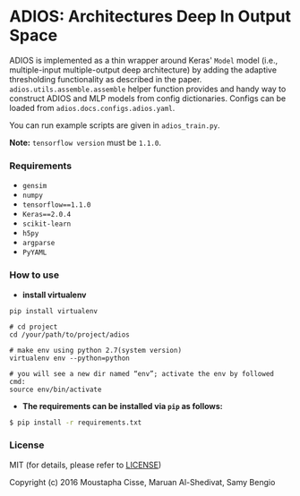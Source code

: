 # ADIOS: Architectures Deep In Output Space

ADIOS is implemented as a thin wrapper around Keras' `Model` model (i.e., multiple-input multiple-output deep architecture) by adding the adaptive thresholding functionality as described in the paper.
`adios.utils.assemble.assemble` helper function provides and handy way to construct ADIOS and MLP models from config dictionaries.
Configs can be loaded from  `adios.docs.configs.adios.yaml`.

You can run example scripts are given in `adios_train.py`.

**Note:** `tensorflow version` must be `1.1.0`.


### Requirements
- `gensim`
- `numpy`
- `tensorflow==1.1.0`
- `Keras==2.0.4`
- `scikit-learn`
- `h5py`
- `argparse`
- `PyYAML`

### How to use

- **install virtualenv**
```
pip install virtualenv

# cd project
cd /your/path/to/project/adios

# make env using python 2.7(system version)
virtualenv env --python=python

# you will see a new dir named “env”; activate the env by followed cmd:
source env/bin/activate
```

- **The requirements can be installed via `pip` as follows:**

```bash
$ pip install -r requirements.txt
```


### License

MIT (for details, please refer to [LICENSE](https://github.com/alshedivat/adios/blob/master/LICENSE))

Copyright (c) 2016 Moustapha Cisse, Maruan Al-Shedivat, Samy Bengio
